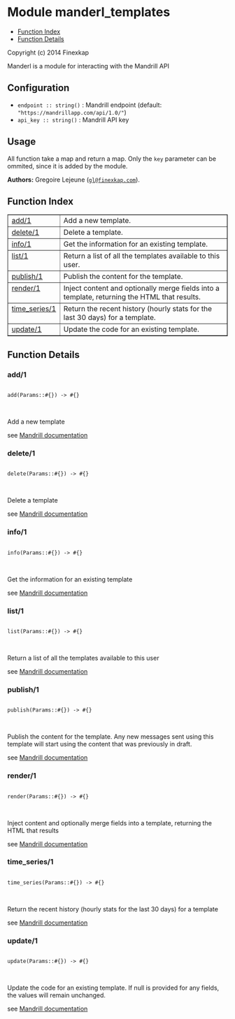 

# Module manderl_templates #
* [Function Index](#index)
* [Function Details](#functions)

Copyright (c) 2014 Finexkap

Manderl is a module for interacting with the Mandrill API

## Configuration

* `endpoint :: string()` : Mandrill endpoint (default: `"https://mandrillapp.com/api/1.0/"`)
* `api_key :: string()` : Mandrill API key

## Usage

All function take a map and return a map. Only the <code>key</code> parameter can be ommited, since it is added by the module.


__Authors:__ Gregoire Lejeune ([`gl@finexkap.com`](mailto:gl@finexkap.com)).
<a name="index"></a>

## Function Index ##


<table width="100%" border="1" cellspacing="0" cellpadding="2" summary="function index"><tr><td valign="top"><a href="#add-1">add/1</a></td><td>
Add a new template.</td></tr><tr><td valign="top"><a href="#delete-1">delete/1</a></td><td>
Delete a template.</td></tr><tr><td valign="top"><a href="#info-1">info/1</a></td><td>
Get the information for an existing template.</td></tr><tr><td valign="top"><a href="#list-1">list/1</a></td><td>
Return a list of all the templates available to this user.</td></tr><tr><td valign="top"><a href="#publish-1">publish/1</a></td><td>
Publish the content for the template.</td></tr><tr><td valign="top"><a href="#render-1">render/1</a></td><td>
Inject content and optionally merge fields into a template, returning the HTML that results.</td></tr><tr><td valign="top"><a href="#time_series-1">time_series/1</a></td><td>
Return the recent history (hourly stats for the last 30 days) for a template.</td></tr><tr><td valign="top"><a href="#update-1">update/1</a></td><td>
Update the code for an existing template.</td></tr></table>


<a name="functions"></a>

## Function Details ##

<a name="add-1"></a>

### add/1 ###


<pre><code>
add(Params::#{}) -&gt; #{}
</code></pre>
<br />



Add a new template


see [Mandrill documentation](https://mandrillapp.com/api/docs/templates.JSON.html#method=add)
<a name="delete-1"></a>

### delete/1 ###


<pre><code>
delete(Params::#{}) -&gt; #{}
</code></pre>
<br />



Delete a template


see [Mandrill documentation](https://mandrillapp.com/api/docs/templates.JSON.html#method=delete)
<a name="info-1"></a>

### info/1 ###


<pre><code>
info(Params::#{}) -&gt; #{}
</code></pre>
<br />



Get the information for an existing template


see [Mandrill documentation](https://mandrillapp.com/api/docs/templates.JSON.html#method=info)
<a name="list-1"></a>

### list/1 ###


<pre><code>
list(Params::#{}) -&gt; #{}
</code></pre>
<br />



Return a list of all the templates available to this user


see [Mandrill documentation](https://mandrillapp.com/api/docs/templates.JSON.html#method=list)
<a name="publish-1"></a>

### publish/1 ###


<pre><code>
publish(Params::#{}) -&gt; #{}
</code></pre>
<br />



Publish the content for the template. Any new messages sent using this template will start using the content that was previously in draft.


see [Mandrill documentation](https://mandrillapp.com/api/docs/templates.JSON.html#method=publish)
<a name="render-1"></a>

### render/1 ###


<pre><code>
render(Params::#{}) -&gt; #{}
</code></pre>
<br />



Inject content and optionally merge fields into a template, returning the HTML that results


see [Mandrill documentation](https://mandrillapp.com/api/docs/templates.JSON.html#method=render)
<a name="time_series-1"></a>

### time_series/1 ###


<pre><code>
time_series(Params::#{}) -&gt; #{}
</code></pre>
<br />



Return the recent history (hourly stats for the last 30 days) for a template


see [Mandrill documentation](https://mandrillapp.com/api/docs/templates.JSON.html#method=time-series)
<a name="update-1"></a>

### update/1 ###


<pre><code>
update(Params::#{}) -&gt; #{}
</code></pre>
<br />



Update the code for an existing template. If null is provided for any fields, the values will remain unchanged.


see [Mandrill documentation](https://mandrillapp.com/api/docs/templates.JSON.html#method=update)
